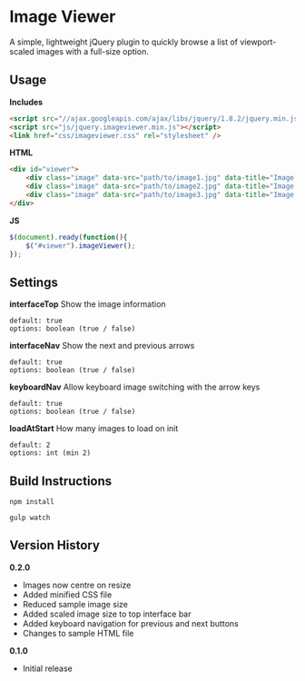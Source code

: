 Image Viewer
============

A simple, lightweight jQuery plugin to quickly browse a list of viewport-scaled images with a full-size option.

Usage
-----

**Includes**

```html
<script src="//ajax.googleapis.com/ajax/libs/jquery/1.8.2/jquery.min.js"></script>
<script src="js/jquery.imageviewer.min.js"></script>
<link href="css/imageviewer.css" rel="stylesheet" />
```

**HTML**

```html
<div id="viewer">
    <div class="image" data-src="path/to/image1.jpg" data-title="Image 1"></div>
    <div class="image" data-src="path/to/image2.jpg" data-title="Image 2"></div>
    <div class="image" data-src="path/to/image3.jpg" data-title="Image 3"></div>
</div>
```

**JS**

```javascript
$(document).ready(function(){
    $("#viewer").imageViewer();
});
```

Settings
--------

**interfaceTop** Show the image information

```
default: true
options: boolean (true / false)
```

**interfaceNav** Show the next and previous arrows

```
default: true
options: boolean (true / false)
```

**keyboardNav** Allow keyboard image switching with the arrow keys

```
default: true
options: boolean (true / false)
```

**loadAtStart** How many images to load on init

```
default: 2
options: int (min 2)
```

Build Instructions
------------------

```
npm install
```

```
gulp watch
```

Version History
---------------

**0.2.0**

* Images now centre on resize
* Added minified CSS file
* Reduced sample image size
* Added scaled image size to top interface bar
* Added keyboard navigation for previous and next buttons
* Changes to sample HTML file

**0.1.0**

* Initial release